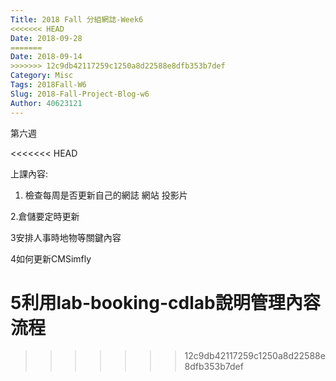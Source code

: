 ```yaml
---
Title: 2018 Fall 分組網誌-Week6
<<<<<<< HEAD
Date: 2018-09-28
=======
Date: 2018-09-14 
>>>>>>> 12c9db42117259c1250a8d22588e8dfb353b7def
Category: Misc
Tags: 2018Fall-W6
Slug: 2018-Fall-Project-Blog-w6
Author: 40623121
---
```


第六週

<<<<<<< HEAD
<!-- PELICAN_END_SUMMARY -->

上課內容:
1. 檢查每周是否更新自己的網誌 網站 投影片

2.倉儲要定時更新

3安排人事時地物等關鍵內容

4如何更新CMSimfly

5利用lab-booking-cdlab說明管理內容流程
=======
<!-- PELICAN_END_SUMMARY -->
>>>>>>> 12c9db42117259c1250a8d22588e8dfb353b7def

